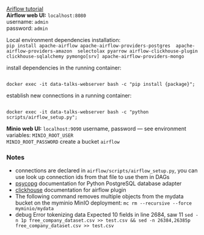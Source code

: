 [Ariflow tutorial](https://youtu.be/K9AnJ9_ZAXE)  
**Airflow web UI:** `localhost:8080 `  
username: `admin`  
password: `admin`  

Local environment dependencies installation:  
`pip install apache-airflow
apache-airflow-providers-postgres 
apache-airflow-providers-amazon 
selectolax pyarrow
airflow-clickhouse-plugin
clickhouse-sqlalchemy
pymongo[srv]
apache-airflow-providers-mongo
`

install dependencies in the running container:
<pre><code>
docker exec -it data-talks-webserver bash -c "pip install {package}";
</code></pre>

establish new connections in a running container:
<pre><code>
docker exec -it data-talks-webserver bash -c "python scripts/airflow_setup.py";
</code></pre>


**Minio web UI:**  `localhost:9090`
username, password — 
see environment variables:
`MINIO_ROOT_USER`  
`MINIO_ROOT_PASSWORD`
create a bucket `airflow`

### Notes
- connections are declared in `airflow/scripts/airflow_setup.py`,
you can use look up connection ids from that file to use them in DAGs
- [psycopg](https://www.psycopg.org/docs/) documentation for Python PostgreSQL database adapter
- [clickhouse](https://github.com/bryzgaloff/airflow-clickhouse-plugin) documentation for airflow plugin
- The following command removes multiple objects from the mydata bucket on the myminio MinIO deployment: `mc rm --recursive --force myminio/mydata`
- debug Error tokenizing data Expected 10 fields in line 2684, saw 11 ```sed -n 1p free_company_dataset.csv >> test.csv && sed -n 26384,26385p free_company_dataset.csv >> test.csv```





